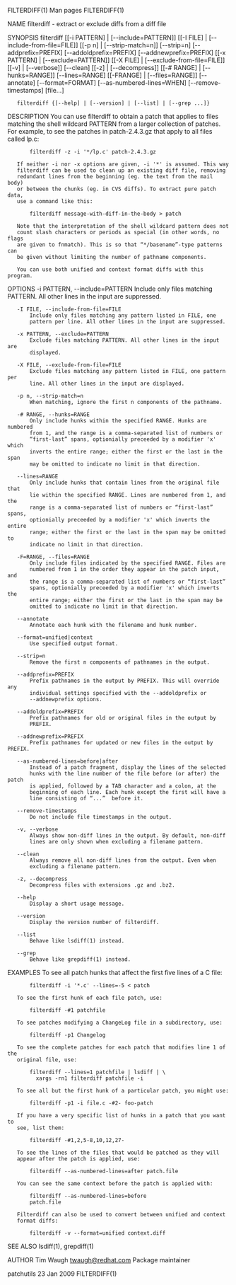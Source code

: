 FILTERDIFF(1)                     Man pages                     FILTERDIFF(1)

NAME
       filterdiff - extract or exclude diffs from a diff file

SYNOPSIS
       filterdiff [[-i PATTERN] | [--include=PATTERN]] [[-I FILE] |
                  [--include-from-file=FILE]] [[-p n] | [--strip-match=n]]
                  [--strip=n] [--addprefix=PREFIX] [--addoldprefix=PREFIX]
                  [--addnewprefix=PREFIX] [[-x PATTERN] |
                  [--exclude=PATTERN]] [[-X FILE] |
                  [--exclude-from-file=FILE]] [[-v] | [--verbose]] [--clean]
                  [[-z] | [--decompress]] [[-# RANGE] | [--hunks=RANGE]]
                  [--lines=RANGE] [[-FRANGE] | [--files=RANGE]] [--annotate]
                  [--format=FORMAT] [--as-numbered-lines=WHEN]
                  [--remove-timestamps] [file...]

       filterdiff {[--help] | [--version] | [--list] | [--grep ...]}

DESCRIPTION
       You can use filterdiff to obtain a patch that applies to files
       matching the shell wildcard PATTERN from a larger collection of
       patches. For example, to see the patches in patch-2.4.3.gz that apply
       to all files called lp.c:

           filterdiff -z -i '*/lp.c' patch-2.4.3.gz

       If neither -i nor -x options are given, -i '*' is assumed. This way
       filterdiff can be used to clean up an existing diff file, removing
       redundant lines from the beginning (eg. the text from the mail body)
       or between the chunks (eg. in CVS diffs). To extract pure patch data,
       use a command like this:

           filterdiff message-with-diff-in-the-body > patch

       Note that the interpretation of the shell wildcard pattern does not
       count slash characters or periods as special (in other words, no flags
       are given to fnmatch). This is so that “*/basename”-type patterns can
       be given without limiting the number of pathname components.

       You can use both unified and context format diffs with this program.

OPTIONS
       -i PATTERN, --include=PATTERN
           Include only files matching PATTERN. All other lines in the input
           are suppressed.

       -I FILE, --include-from-file=FILE
           Include only files matching any pattern listed in FILE, one
           pattern per line. All other lines in the input are suppressed.

       -x PATTERN, --exclude=PATTERN
           Exclude files matching PATTERN. All other lines in the input are
           displayed.

       -X FILE, --exclude-from-file=FILE
           Exclude files matching any pattern listed in FILE, one pattern per
           line. All other lines in the input are displayed.

       -p n, --strip-match=n
           When matching, ignore the first n components of the pathname.

       -# RANGE, --hunks=RANGE
           Only include hunks within the specified RANGE. Hunks are numbered
           from 1, and the range is a comma-separated list of numbers or
           “first-last” spans, optionially preceeded by a modifier 'x' which
           inverts the entire range; either the first or the last in the span
           may be omitted to indicate no limit in that direction.

       --lines=RANGE
           Only include hunks that contain lines from the original file that
           lie within the specified RANGE. Lines are numbered from 1, and the
           range is a comma-separated list of numbers or “first-last” spans,
           optionially preceeded by a modifier 'x' which inverts the entire
           range; either the first or the last in the span may be omitted to
           indicate no limit in that direction.

       -F=RANGE, --files=RANGE
           Only include files indicated by the specified RANGE. Files are
           numbered from 1 in the order they appear in the patch input, and
           the range is a comma-separated list of numbers or “first-last”
           spans, optionially preceeded by a modifier 'x' which inverts the
           entire range; either the first or the last in the span may be
           omitted to indicate no limit in that direction.

       --annotate
           Annotate each hunk with the filename and hunk number.

       --format=unified|context
           Use specified output format.

       --strip=n
           Remove the first n components of pathnames in the output.

       --addprefix=PREFIX
           Prefix pathnames in the output by PREFIX. This will override any
           individual settings specified with the --addoldprefix or
           --addnewprefix options.

       --addoldprefix=PREFIX
           Prefix pathnames for old or original files in the output by
           PREFIX.

       --addnewprefix=PREFIX
           Prefix pathnames for updated or new files in the output by PREFIX.

       --as-numbered-lines=before|after
           Instead of a patch fragment, display the lines of the selected
           hunks with the line number of the file before (or after) the patch
           is applied, followed by a TAB character and a colon, at the
           beginning of each line. Each hunk except the first will have a
           line consisting of “...”  before it.

       --remove-timestamps
           Do not include file timestamps in the output.

       -v, --verbose
           Always show non-diff lines in the output. By default, non-diff
           lines are only shown when excluding a filename pattern.

       --clean
           Always remove all non-diff lines from the output. Even when
           excluding a filename pattern.

       -z, --decompress
           Decompress files with extensions .gz and .bz2.

       --help
           Display a short usage message.

       --version
           Display the version number of filterdiff.

       --list
           Behave like lsdiff(1) instead.

       --grep
           Behave like grepdiff(1) instead.

EXAMPLES
       To see all patch hunks that affect the first five lines of a C file:

           filterdiff -i '*.c' --lines=-5 < patch

       To see the first hunk of each file patch, use:

           filterdiff -#1 patchfile

       To see patches modifying a ChangeLog file in a subdirectory, use:

           filterdiff -p1 Changelog

       To see the complete patches for each patch that modifies line 1 of the
       original file, use:

           filterdiff --lines=1 patchfile | lsdiff | \
             xargs -rn1 filterdiff patchfile -i

       To see all but the first hunk of a particular patch, you might use:

           filterdiff -p1 -i file.c -#2- foo-patch

       If you have a very specific list of hunks in a patch that you want to
       see, list them:

           filterdiff -#1,2,5-8,10,12,27-

       To see the lines of the files that would be patched as they will
       appear after the patch is applied, use:

           filterdiff --as-numbered-lines=after patch.file

       You can see the same context before the patch is applied with:

           filterdiff --as-numbered-lines=before
           patch.file

       Filterdiff can also be used to convert between unified and context
       format diffs:

           filterdiff -v --format=unified context.diff

SEE ALSO
       lsdiff(1), grepdiff(1)

AUTHOR
       Tim Waugh <twaugh@redhat.com>
           Package maintainer

patchutils                       23 Jan 2009                    FILTERDIFF(1)
